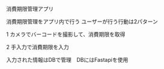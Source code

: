 消費期限管理アプリ

消費期限管理をアプリ内で行う
ユーザーが行う行動は2パターン

1 カメラでバーコードを撮影して、消費期限を取得

2 手入力で消費期限を入力

入力された情報はDBで管理　DBにはFastapiを使用
